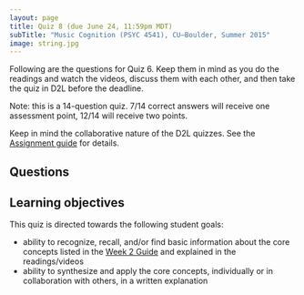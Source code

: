 ```yaml
---
layout: page
title: Quiz 8 (due June 24, 11:59pm MDT)
subTitle: "Music Cognition (PSYC 4541), CU–Boulder, Summer 2015"
image: string.jpg
---
```


Following are the questions for Quiz 6. Keep them in mind as you do the readings and watch the videos, discuss them with each other, and then take the quiz in D2L before the deadline.

Note: this is a 14-question quiz. 7/14 correct answers will receive one assessment point, 12/14 will receive two points.

Keep in mind the collaborative nature of the D2L quizzes. See the [Assignment guide](/assessments/) for details.

## Questions



## Learning objectives

This quiz is directed towards the following student goals:

- ability to recognize, recall, and/or find basic information about the core concepts listed in the [Week 2 Guide](/week2/) and explained in the readings/videos  
- ability to synthesize and apply the core concepts, individually or in collaboration with others, in a written explanation  